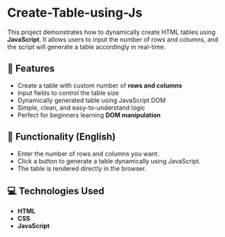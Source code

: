 # Create-Table-using-Js
This project demonstrates how to dynamically create HTML tables using **JavaScript**. It allows users to input the number of rows and columns, and the script will generate a table accordingly in real-time.


## 🚀 Features

- Create a table with custom number of **rows and columns**
- Input fields to control the table size
- Dynamically generated table using JavaScript DOM
- Simple, clean, and easy-to-understand logic
- Perfect for beginners learning **DOM manipulation**


## 📌 Functionality (English)

- Enter the number of rows and columns you want.
- Click a button to generate a table dynamically using JavaScript.
- The table is rendered directly in the browser.


## 💻 Technologies Used

- **HTML**
- **CSS**
- **JavaScript**




